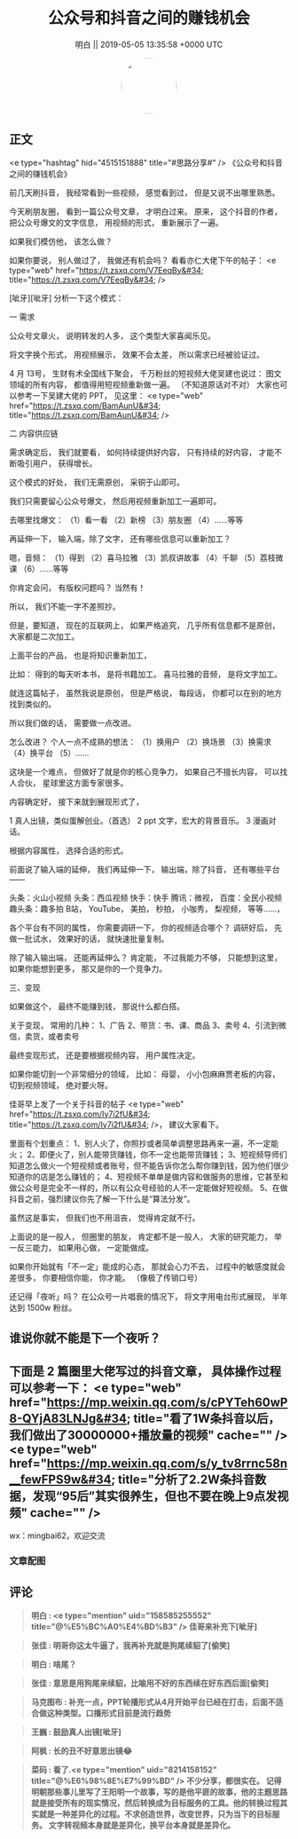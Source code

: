 <h1 align="center">公众号和抖音之间的赚钱机会</h1>




<p align="center">
    <a>明白 || 2019-05-05 13:35:58 &#43;0000 UTC</a>
</p>

<div align="center">
    <img src="https://images.zsxq.com/FjQmHspasTB6fS9i4Psn1Vi_tfMe?e=1590940799&amp;token=kIxbL07-8jAj8w1n4s9zv64FuZZNEATmlU_Vm6zD:G1ott7_PptRi18eZpfiMpU6xbzw=" width="100" height="100" style="border:1px solid;border-radius:50%; color:#ffffff"/>
</div>




## 正文

<div>
&lt;e type=&#34;hashtag&#34; hid=&#34;4515151888&#34; title=&#34;#思路分享#&#34; /&gt;
《公众号和抖音之间的赚钱机会》

前几天刷抖音，
我经常看到一些视频，
感觉看到过，
但是又说不出哪里熟悉。

今天刷朋友圈，
看到一篇公众号文章，
才明白过来。
原来，
这个抖音的作者，
把公众号爆文的文字信息，
用视频的形式，
重新展示了一遍。

如果我们模仿他，
该怎么做？

如果你要说，
别人做过了，
我做还有机会吗？
看看亦仁大佬下午的帖子：
&lt;e type=&#34;web&#34; href=&#34;https://t.zsxq.com/V7EeqBy&#34; title=&#34;https://t.zsxq.com/V7EeqBy&#34; /&gt;

[呲牙][呲牙]
分析一下这个模式：

一 需求

公众号文章火，
说明转发的人多，
这个类型大家喜闻乐见。

将文字换个形式，
用视频展示，
效果不会太差，
所以需求已经被验证过。

4 月 13号，
生财有术全国线下聚会，
千万粉丝的短视频大佬吴建也说过：
图文领域的所有内容，
都值得用短视频重新做一遍。
（不知道原话对不对）
大家也可以参考一下吴建大佬的 PPT，
见这里： &lt;e type=&#34;web&#34; href=&#34;https://t.zsxq.com/BamAunU&#34; title=&#34;https://t.zsxq.com/BamAunU&#34; /&gt;

二 内容供应链

需求确定后，
我们就要看，
如何持续提供好内容，
只有持续的好内容，
才能不断吸引用户，
获得增长。

这个模式的好处，
我们无需原创，
采铜于山即可。

我们只需要留心公众号爆文，
然后用视频重新加工一遍即可。

去哪里找爆文：
（1）看一看
（2）新榜
（3）朋友圈
（4）……等等

再延伸一下，
输入端，除了文字，
还有哪些信息可以重新加工？

嗯，音频：
（1）得到
（2）喜马拉雅
（3）凯叔讲故事
（4）千聊
（5）荔枝微课
（6）……等等

你肯定会问，
有版权问题吗？
当然有！

所以，
我们不能一字不差照抄。

但是，要知道，
现在的互联网上，
如果严格追究，
几乎所有信息都不是原创，
大家都是二次加工。

上面平台的产品，
也是将知识重新加工，

比如：
得到的每天听本书，
是将书籍加工。
喜马拉雅的音频，
是将文字加工。

就连这篇帖子，
虽然我说是原创，
但是严格说，
每段话，
你都可以在别的地方找到类似的。

所以我们做的话，
需要做一点改进。

怎么改进？
个人一点不成熟的想法：
（1）换用户
（2）换场景
（3）换需求
（4）换平台
（5）……

这块是一个难点，
但做好了就是你的核心竞争力，
如果自己不擅长内容，
可以找人合伙，
星球里这方面专家很多。

内容确定好，
接下来就到展现形式了，

1 真人出镜，类似蛋解创业。（首选）
2 ppt   文字，宏大的背景音乐。
3 漫画对话。

根据内容属性，
选择合适的形式。

前面说了输入端的延伸，
我们再延伸一下，
输出端，除了抖音，
还有哪些平台——

头条：火山小视频
头条：西瓜视频
快手：快手
腾讯：微视，
百度：全民小视频
趣头条：趣多拍
B站，
YouTube，
美拍，
秒拍，
小咖秀，
梨视频，
等等……，

各个平台有不同的属性，
你需要调研一下，
你的视频适合哪个？
调研好后，
先做一批试水，
效果好的话，
就快速批量复制。

除了输入输出端，
还能再延伸么？
肯定能，
不过我能力不够，
只能想到这里，
如果你能想到更多，
那又是你的一个竞争力。

三、变现

如果做这个，
最终不能赚到钱，
那说什么都白搭。

关于变现，
常用的几种：
1、广告
2、带货：书、课、商品
3、卖号
4、引流到微信，卖货，或者卖号

最终变现形式，
还是要根据视频内容，
用户属性决定。

如果你能切到一个非常细分的领域，
比如：
母婴，
小小包麻麻贾老板的内容，
切到视频领域，
绝对要火呀。

佳哥早上发了一个关于抖音的帖子 &lt;e type=&#34;web&#34; href=&#34;https://t.zsxq.com/Iy7i2fU&#34; title=&#34;https://t.zsxq.com/Iy7i2fU&#34; /&gt;，
建议大家看下。

里面有个划重点：
1、别人火了，你照抄或者简单调整思路再来一遍，不一定能火；
2、即便火了，别人能带货赚钱，你不一定也能带货赚钱；
3、短视频导师们知道怎么做火一个短视频或者账号，但不能告诉你怎么帮你赚到钱，因为他们很少知道你的店是怎么赚钱的；
4、短视频不单单是做内容和做服务的思维，它甚至和做公众号是完全不一样的，所以有公众号经验的人不一定能做好短视频。
5、在做抖音之前，强烈建议你先了解一下什么是“算法分发”。

虽然这是事实，
但我们也不用沮丧，
觉得肯定就不行。

上面说的是一般人，
但圈里的朋友，
肯定都不是一般人，
大家的研究能力，
举一反三能力，
如果用心做，
一定能做成。

如果你开始就有「不一定」能成的心态，
那就会心力不去，
过程中的敏感度就会差很多，
你要相信你能，
你才能。
（像极了传销口号）

还记得「夜听」吗？
在公众号一片唱衰的情况下，
将文字用电台形式展现，
半年达到 1500w 粉丝。

谁说你就不能是下一个夜听？
-----------------------

下面是 2 篇圈里大佬写过的抖音文章，
具体操作过程可以参考一下：
&lt;e type=&#34;web&#34; href=&#34;https://mp.weixin.qq.com/s/cPYTeh60wP8-QYjA83LNJg&#34; title=&#34;看了1W条抖音以后，我们做出了30000000&#43;播放量的视频&#34; cache=&#34;&#34; /&gt;
&lt;e type=&#34;web&#34; href=&#34;https://mp.weixin.qq.com/s/y_tv8rrnc58n__fewFPS9w&#34; title=&#34;分析了2.2W条抖音数据，发现“95后”其实很养生，但也不要在晚上9点发视频&#34; cache=&#34;&#34; /&gt;
---------------------------------
wx：mingbai62，欢迎交流
</div>

### 文章配图

<div class="image" align="center">

</div>


## 评论

<div align="left">
<div>

<blockquote >
<span> <strong>明白 : &lt;e type=&#34;mention&#34; uid=&#34;158585255552&#34; title=&#34;@%E5%BC%A0%E4%BD%B3&#34; /&gt; 佳哥来补充下[呲牙] </strong></span>
</blockquote>

<blockquote >
<span> <strong>张佳 : 明哥你这太牛逼了，我再补充就是狗尾续貂了[偷笑] </strong></span>
</blockquote>

<blockquote >
<span> <strong>明白 : 啥尾？ </strong></span>
</blockquote>

<blockquote >
<span> <strong>张佳 : 意思是用狗尾来续貂，比喻用不好的东西续在好东西后面[偷笑] </strong></span>
</blockquote>

<blockquote >
<span> <strong>马克图布 : 补充一点，PPT轮播形式从4月开始平台已经在打击，后面不适合做这种类型。口播形式目前是流行趋势 </strong></span>
</blockquote>

<blockquote >
<span> <strong>王巍 : 鼓励真人出镜[呲牙] </strong></span>
</blockquote>

<blockquote >
<span> <strong>阿枫 : 长的丑不好意思出镜😂 </strong></span>
</blockquote>

<blockquote >
<span> <strong>菜码 : 看了.&lt;e type=&#34;mention&#34; uid=&#34;8214158152&#34; title=&#34;@%E6%98%8E%E7%99%BD&#34; /&gt; 不少分享，都很实在。
记得明朝那些事儿里写了王阳明一个故事，写的是他平匪的故事，他的主题思路就是接受所有的现实情况，然后转换成为目标服务的工具。他的转换过程其实就是一种差异化的过程。不求创造世界，改变世界，只为当下的目标服务。
文字转视频本身就是差异化，换平台本身就是差异化。 </strong></span>
</blockquote>

</div>
</div>